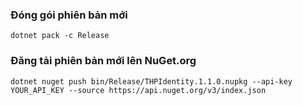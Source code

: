 ﻿### Đóng gói phiên bản mới

`dotnet pack -c Release`

### Đăng tải phiên bản mới lên NuGet.org

`dotnet nuget push bin/Release/THPIdentity.1.1.0.nupkg --api-key YOUR_API_KEY --source https://api.nuget.org/v3/index.json`